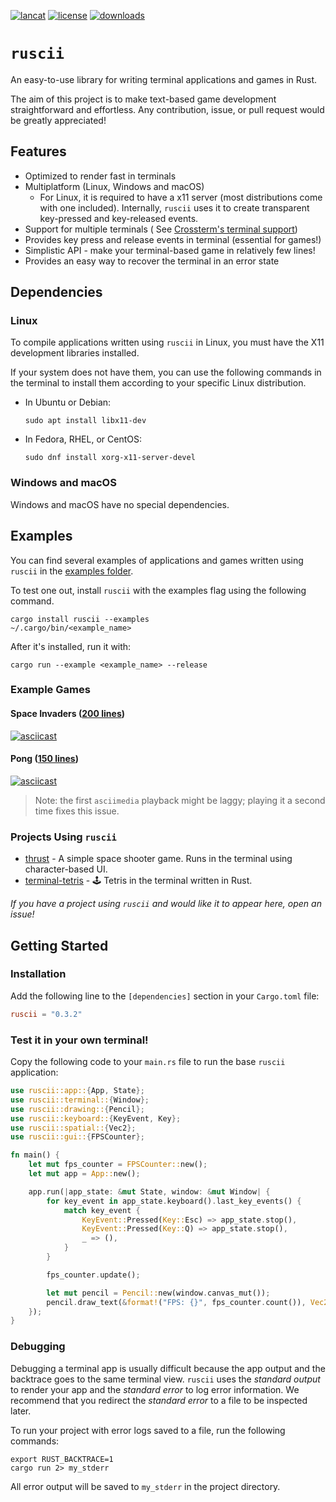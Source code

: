 [![lancat](https://img.shields.io/crates/v/ruscii)](https://crates.io/crates/ruscii)
[![license](https://img.shields.io/crates/l/ruscii)](https://www.apache.org/licenses/LICENSE-2.0.txt)
[![downloads](https://img.shields.io/crates/d/ruscii)](https://crates.io/crates/ruscii)

# `ruscii`

An easy-to-use library for writing terminal applications and games in Rust.

The aim of this project is to make text-based game development straightforward
and effortless.
Any contribution, issue, or pull request would be greatly appreciated!

## Features

- Optimized to render fast in terminals
- Multiplatform (Linux, Windows and macOS)
    - For Linux, it is required to have a x11 server (most distributions come with one included).
      Internally, `ruscii` uses it to create transparent key-pressed and key-released events.
- Support for multiple terminals (
  See [Crossterm's terminal support](https://github.com/crossterm-rs/crossterm#tested-terminals))
- Provides key press and release events in terminal (essential for games!)
- Simplistic API - make your terminal-based game in relatively few lines!
- Provides an easy way to recover the terminal in an error state

## Dependencies

### Linux

To compile applications written using `ruscii` in Linux, you must have the X11 development libraries installed.

If your system does not have them, you can use the following commands in the terminal to install them according to your
specific Linux distribution.

- In Ubuntu or Debian:
  ```
  sudo apt install libx11-dev
  ```
- In Fedora, RHEL, or CentOS:
  ```
  sudo dnf install xorg-x11-server-devel
  ```

### Windows and macOS

Windows and macOS have no special dependencies.

## Examples

You can find several examples of applications and games written using `ruscii` in the [examples folder](examples).

To test one out, install `ruscii` with the examples flag using the following command.

```
cargo install ruscii --examples
~/.cargo/bin/<example_name>
```

After it's installed, run it with:

```
cargo run --example <example_name> --release
```

### Example Games

#### Space Invaders ([200 lines](examples/space_invaders.rs))

[![asciicast](https://asciinema.org/a/291004.svg)](https://asciinema.org/a/291004)

#### Pong ([150 lines](examples/pong.rs))

[![asciicast](https://asciinema.org/a/291007.svg)](https://asciinema.org/a/291007)

> Note: the first `asciimedia` playback might be laggy; playing it a second time fixes this issue.

### Projects Using `ruscii`

- [thrust](https://github.com/matwoess/thrust) - A simple space shooter game. Runs in the terminal using character-based
  UI.
- [terminal-tetris](https://github.com/joinemm/terminal-tetris) - 🕹️ Tetris in the terminal written in Rust.

*If you have a project using `ruscii` and would like it to appear here, open an issue!*

## Getting Started

### Installation

Add the following line to the `[dependencies]` section in your `Cargo.toml` file:

```toml
ruscii = "0.3.2"
```

### Test it in your own terminal!

Copy the following code to your `main.rs` file to run the base `ruscii` application:

```rust
use ruscii::app::{App, State};
use ruscii::terminal::{Window};
use ruscii::drawing::{Pencil};
use ruscii::keyboard::{KeyEvent, Key};
use ruscii::spatial::{Vec2};
use ruscii::gui::{FPSCounter};

fn main() {
    let mut fps_counter = FPSCounter::new();
    let mut app = App::new();

    app.run(|app_state: &mut State, window: &mut Window| {
        for key_event in app_state.keyboard().last_key_events() {
            match key_event {
                KeyEvent::Pressed(Key::Esc) => app_state.stop(),
                KeyEvent::Pressed(Key::Q) => app_state.stop(),
                _ => (),
            }
        }

        fps_counter.update();

        let mut pencil = Pencil::new(window.canvas_mut());
        pencil.draw_text(&format!("FPS: {}", fps_counter.count()), Vec2::xy(1, 1));
    });
}
```

### Debugging

Debugging a terminal app is usually difficult because the app output and the backtrace goes to the same terminal view.
`ruscii` uses the _standard output_ to render your app and the _standard error_ to log error information.
We recommend that you redirect the _standard error_ to a file to be inspected later.

To run your project with error logs saved to a file, run the following commands:

```
export RUST_BACKTRACE=1
cargo run 2> my_stderr
```

All error output will be saved to `my_stderr` in the project directory.